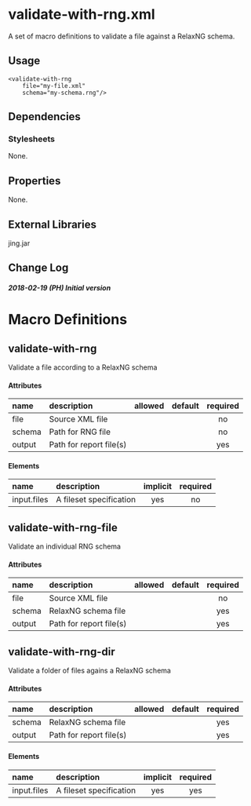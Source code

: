 # validate-with-rng.xml

A set of macro definitions to validate a file against a RelaxNG schema.

## Usage

```
<validate-with-rng
	file="my-file.xml"
	schema="my-schema.rng"/>
```

## Dependencies

### Stylesheets

None.

## Properties

None.

## External Libraries

jing.jar

## Change Log

##### 2018-02-19 (PH) Initial version

    
# Macro Definitions

## validate-with-rng

Validate a file according to a RelaxNG schema

#### Attributes

| name | description | allowed | default | required |
| :--- | :---------- | :------ | :-----: | :------: |
| file | Source XML file |  |  | no | 
| schema | Path for RNG file |  |  | no | 
| output | Path for report file(s) |  |  | yes | 
#### Elements

| name | description | implicit | required |
| :--- | :---------- | :------: | :------: |
| input.files | A fileset specification | yes | no | 

## validate-with-rng-file

Validate an individual RNG schema

#### Attributes

| name | description | allowed | default | required |
| :--- | :---------- | :------ | :-----: | :------: |
| file | Source XML file |  |  | no | 
| schema | RelaxNG schema file |  |  | yes | 
| output | Path for report file(s) |  |  | yes | 

## validate-with-rng-dir

Validate a folder of files agains a RelaxNG schema

#### Attributes

| name | description | allowed | default | required |
| :--- | :---------- | :------ | :-----: | :------: |
| schema | RelaxNG schema file |  |  | yes | 
| output | Path for report file(s) |  |  | yes | 
#### Elements

| name | description | implicit | required |
| :--- | :---------- | :------: | :------: |
| input.files | A fileset specification | yes | yes | 
